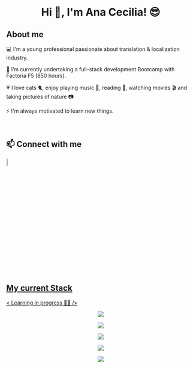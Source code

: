 <h1 align="center">Hi 🤘, I'm Ana Cecilia! 😎</h1>

## About me
💻 I'm a young professional passionate about translation & localization industry.

🌱 I’m currently undertaking a full-stack development Bootcamp with Factoria F5 (850 hours).

💗 I love cats 🐈, enjoy playing music 🎸, reading 📖, watching movies 🎬 and taking pictures of nature 📷

⚡ I'm always motivated to learn new things.

<br>

## 📫 Connect with me

<!-- You can reach me: **ana.cecilia.reques@gmail.com** -->
<a href="mailto:ana.cecilia.reques@gmail.com" target="blank"><img width="7%" src="https://user-images.githubusercontent.com/74038190/216122065-2f028bae-25d6-4a3c-bc9f-175394ed5011.png" />

<br>

## My current Stack 
< Learning in progress 👀💬 />

<p align="center">
  <img src="https://skillicons.dev/icons?i=vscode,)](https://skillicons.dev"/>
</p>
<p align="center">
   <img src="https://skillicons.dev/icons?i=git,github,)](https://skillicons.dev"/>
  </p>
<p align="center">
    <img src="https://skillicons.dev/icons?i=html,css,js,php,)](https://skillicons.dev"/>
</p>
<p align="center">
  <img src="https://skillicons.dev/icons?i=sass,bootstrap,tailwind,nodejs,react,jest,postman,)](https://skillicons.dev"/>
</p>
<p align="center">
  <img src="https://skillicons.dev/icons?i=figma,)](https://skillicons.dev"/>
</p>












